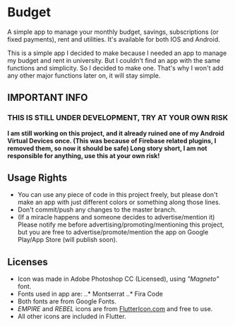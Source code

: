 # Budget

A simple app to manage your monthly budget, savings, subscriptions (or fixed payments), rent and utilities. It's available for both IOS and Android.

This is a simple app I decided to make because I needed an app to manage my budget and rent in university. But I couldn't find an app with the same functions and simplicity. So I decided to make one. That's why I won't add any other major functions later on, it will stay simple.

## IMPORTANT INFO

### THIS IS STILL UNDER DEVELOPMENT, TRY AT YOUR OWN RISK

**I am still working on this project, and it already ruined one of my Android Virtual Devices once. (This was because of Firebase related plugins, I removed them, so now it should be safe) Long story short, I am not responsible for anything, use this at your own risk!**

## Usage Rights

* You can use any piece of code in this project freely, but please don't make an app with just different colors or something along those lines.
* Don't commit/push any changes to the master branch.
* (If a miracle happens and someone decides to advertise/mention it) Please notify me before advertising/promoting/mentioning this project, but you are free to advertise/promote/mention the app on Google Play/App Store (will publish soon).

## Licenses

* Icon was made in Adobe Photoshop CC (Licensed), using *"Magneto"* font.
* Fonts used in app are:
..* Montserrat
..* Fira Code
* Both fonts are from Google Fonts.
* *EMPIRE* and *REBEL* icons are from [FlutterIcon.com](http://fluttericon.com/) and free to use.
* All other icons are included in Flutter.
